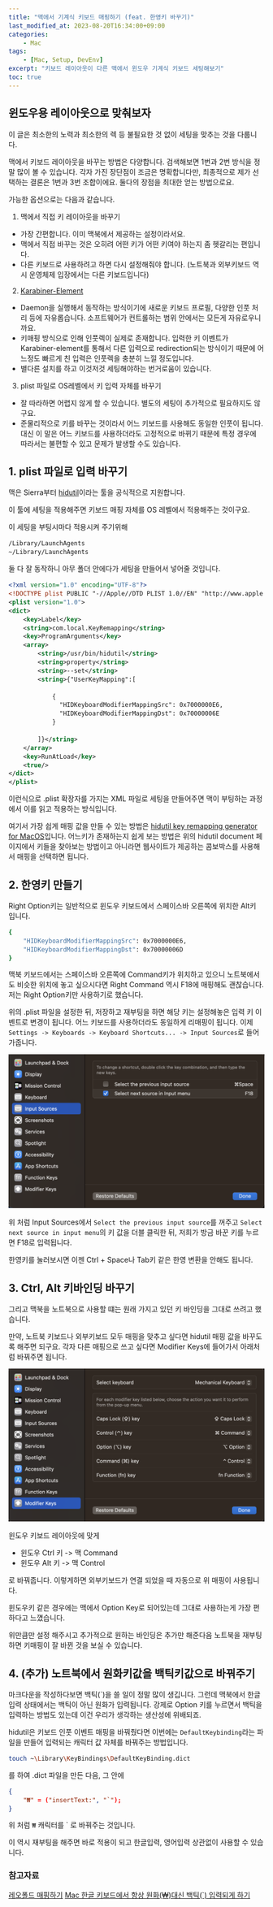 ```yaml
---
title: "맥에서 기계식 키보드 매핑하기 (feat. 한영키 바꾸기)"
last_modified_at: 2023-08-20T16:34:00+09:00
categories:
    - Mac
tags:
    - [Mac, Setup, DevEnv]
excerpt: "키보드 레이아웃이 다른 맥에서 윈도우 기계식 키보드 세팅해보기"
toc: true
---
```


## 윈도우용 레이아웃으로 맞춰보자

이 글은 최소한의 노력과 최소한의 렉 등 불필요한 것 없이 세팅을 맞추는 것을 다룹니다.

맥에서 키보드 레이아웃을 바꾸는 방법은 다양합니다. 검색해보면 1번과 2번 방식을 정말 많이 볼 수 있습니다. 각자 가진 장단점이 조금은 명확합니다만, 최종적으로 제가 선택하는 결론은 1번과 3번 조합이에요. 둘다의 장점을 최대한 얻는 방법으로요.

가능한 옵션으로는 다음과 같습니다.

1) 맥에서 직접 키 레이아웃을 바꾸기

- 가장 간편합니다. 이미 맥북에서 제공하는 설정이라서요.
- 맥에서 직접 바꾸는 것은 오히려 어떤 키가 어떤 키여야 하는지 좀 헷갈리는 편입니다.
- 다른 키보드로 사용하려고 하면 다시 설정해줘야 합니다. (노트북과 외부키보드 역시 운영체제 입장에서는 다른 키보드입니다)

2) [Karabiner-Element](https://karabiner-elements.pqrs.org/)

- Daemon을 실행해서 동작하는 방식이기에 새로운 키보드 프로필, 다양한 인풋 처리 등에 자유롭습니다. 소프트웨어가 컨트롤하는 범위 안에서는 모든게 자유로우니까요.
- 키매핑 방식으로 인해 인풋렉이 실제로 존재합니다. 입력한 키 이벤트가 Karabiner-element를 통해서 다른 입력으로 redirection되는 방식이기 때문에 어느정도 빠르게 친 입력은 인풋렉을 충분히 느낄 정도입니다.
- 별다른 설치를 하고 이것저것 세팅해야하는 번거로움이 있습니다.

3) plist 파일로 OS레벨에서 키 입력 자체를 바꾸기

- 잘 따라하면 어렵지 않게 할 수 있습니다. 별도의 세팅이 추가적으로 필요하지도 않구요.
- 준물리적으로 키를 바꾸는 것이라서 어느 키보드를 사용해도 동일한 인풋이 됩니다. 대신 이 말은 어느 키보드를 사용하더라도 고정적으로 바뀌기 때문에 특정 경우에 따라서는 불편할 수 있고 문제가 발생할 수도 있습니다.

## 1. plist 파일로 입력 바꾸기

맥은 Sierra부터 [hidutil](https://developer.apple.com/library/archive/technotes/tn2450/_index.html#//apple_ref/doc/uid/DTS40017618-CH1-KEY_TABLE_USAGES)이라는 툴을 공식적으로 지원합니다.

이 툴에 세팅을 적용해주면 키보드 매핑 자체를 OS 레벨에서 적용해주는 것이구요.

이 세팅을 부팅시마다 적용시켜 주기위해

```bash
/Library/LaunchAgents
~/Library/LaunchAgents
```

둘 다 잘 동작하니 아무 폴더 안에다가 세팅을 만들어서 넣어줄 것입니다.

```xml
<?xml version="1.0" encoding="UTF-8"?>
<!DOCTYPE plist PUBLIC "-//Apple//DTD PLIST 1.0//EN" "http://www.apple.com/DTDs/PropertyList-1.0.dtd">
<plist version="1.0">
<dict>
    <key>Label</key>
    <string>com.local.KeyRemapping</string>
    <key>ProgramArguments</key>
    <array>
        <string>/usr/bin/hidutil</string>
        <string>property</string>
        <string>--set</string>
        <string>{"UserKeyMapping":[

            {
              "HIDKeyboardModifierMappingSrc": 0x7000000E6,
              "HIDKeyboardModifierMappingDst": 0x70000006E
            }

        ]}</string>
    </array>
    <key>RunAtLoad</key>
    <true/>
</dict>
</plist>
```

이런식으로 .plist 확장자를 가지는 XML 파일로 세팅을 만들어주면 맥이 부팅하는 과정에서 이를 읽고 적용하는 방식입니다.

여기서 가장 쉽게 매핑 값을 만들 수 있는 방법은 [hidutil key remapping generator for MacOS](https://hidutil-generator.netlify.app/)입니다. 어느키가 존재하는지 쉽게 보는 방법은 위의 hidutil document 페이지에서 키들을 찾아보는 방법이고 아니라면 웹사이트가 제공하는 콤보박스를 사용해서 매핑을 선택하면 됩니다.

## 2. 한영키 만들기

Right Option키는 일반적으로 윈도우 키보드에서 스페이스바 오른쪽에 위치한 Alt키 입니다.

```bash
{
    "HIDKeyboardModifierMappingSrc": 0x7000000E6,
    "HIDKeyboardModifierMappingDst": 0x70000006D
}
```

맥북 키보드에서는 스페이스바 오른쪽에 Command키가 위치하고 있으니 노트북에서도 비슷한 위치에 놓고 싶으시다면 Right Command 역시 F18에 매핑해도 괜찮습니다. 저는 Right Option키만 사용하기로 했습니다.

위의 .plist 파일을 설정한 뒤, 저장하고 재부팅을 하면 해당 키는 설정해놓은 입력 키 이벤트로 변경이 됩니다. 어느 키보드를 사용하더라도 동일하게 리매핑이 됩니다. 이제 `Settings -> Keyboards -> Keyboard Shortcuts... -> Input Sources`로 들어가줍니다.

![Input source to f18](/_posts/mac/2023-08-20-mac-mechanical-keyboard-binding/images/change_input_source.png)

위 처럼 Input Sources에서 `Select the previous input source`를 꺼주고 `Select next source in input menu`의 키 값을 더블 클릭한 뒤, 저희가 방금 바꾼 키를 누르면 F18로 입력됩니다.

한영키를 눌러보시면 이젠 Ctrl + Space나 Tab키 같은 한영 변환을 안해도 됩니다.

## 3. Ctrl, Alt 키바인딩 바꾸기

그리고 맥북을 노트북으로 사용할 떄는 원래 가지고 있던 키 바인딩을 그대로 쓰려고 했습니다.

만약, 노트북 키보드나 외부키보드 모두 매핑을 맞추고 싶다면 hidutil 매핑 값을 바꾸도록 해주면 되구요. 각자 다른 매핑으로 쓰고 싶다면 Modifier Keys에 들어가서 아래처럼 바꿔주면 됩니다.

![Input source to f18](/_posts/mac/2023-08-20-mac-mechanical-keyboard-binding/images/mechanical_keyboard.png)

윈도우 키보드 레이아웃에 맞게

- 윈도우 Ctrl 키 -> 맥 Command
- 윈도우 Alt 키 -> 맥 Control

로 바꿔줍니다. 이렇게하면 외부키보드가 연결 되었을 때 자동으로 위 매핑이 사용됩니다.

윈도우키 같은 경우에는 맥에서 Option Key로 되어있는데 그대로 사용하는게 가장 편하다고 느꼈습니다.

위만큼만 설정 해주시고 추가적으로 원하는 바인딩은 추가만 해준다음 노트북을 재부팅하면 키매핑이 잘 바뀐 것을 보실 수 있습니다.

## 4. (추가) 노트북에서 원화키값을 백틱키값으로 바꿔주기

마크다운을 작성하다보면 백틱(`)을 쓸 일이 정말 많이 생깁니다. 그런데 맥북에서 한글 입력 상태에서는 백틱이 아닌 원화가 입력됩니다. 강제로 Option 키를 누르면서 백틱을 입력하는  방법도 있는데 이건 우리가 생각하는 생산성에 위배되죠.

hidutil은 키보드 인풋 이벤트 매핑을 바꿔줬다면 이번에는 `DefaultKeybinding`라는 파일을 만들어 입력되는 캐릭터 값 자체를 바꿔주는 방법입니다.

```bash
touch ~\Library\KeyBindings\DefaultKeyBinding.dict
```

를 하여 .dict 파일을 만든 다음, 그 안에

```json
{
    "₩" = ("insertText:", "`");
}
```

위 처럼 `₩` 캐릭터를 \` 로 바꿔주는 것입니다.

이 역시  재부팅을 해주면 바로 적용이 되고 한글입력, 영어입력 상관없이 사용할 수 있습니다.

### 참고자료

[레오폴드 매핑하기](https://chillog.page/148)
[Mac 한글 키보드에서 항상 원화(₩)대신 백틱(`) 입력되게 하기](https://www.korecmblog.com/blog/backtick-fix)
